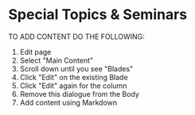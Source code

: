 # Special Topics & Seminars

TO ADD CONTENT DO THE FOLLOWING:

1. Edit page
1. Select "Main Content"
1. Scroll down until you see "Blades"
1. Click "Edit" on the existing Blade
1. Click "Edit" again for the column
1. Remove this dialogue from the Body
1. Add content using Markdown
